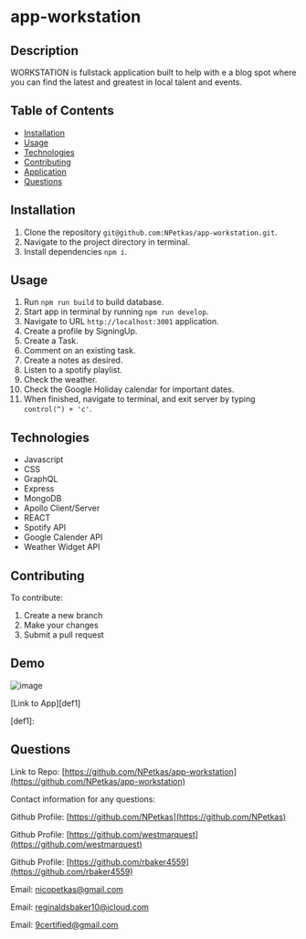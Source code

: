 # app-workstation

## Description

  WORKSTATION is fullstack application built to help with e a blog spot where you can find the latest and greatest in local talent and events.


## Table of Contents

- [Installation](#installation)
- [Usage](#usage)
- [Technologies](#technologies)
- [Contributing](#contributing)
- [Application](#demo)
- [Questions](#questions)



## Installation

1. Clone the repository `git@github.com:NPetkas/app-workstation.git`.
2. Navigate to the project directory in terminal.
3. Install dependencies `npm i`.



## Usage

1. Run `npm run build` to build database.
2. Start app in terminal by running `npm run develop`.
3. Navigate to URL `http://localhost:3001` application.
4. Create a profile by SigningUp.
5. Create a Task.
6. Comment on an existing task.
7. Create a notes as desired.
8. Listen to a spotify playlist.
9. Check the weather.
10. Check the Google Holiday calendar for important dates.
11. When finished, navigate to terminal, and exit server by typing `control(^) + 'c'`.



## Technologies

- Javascript
- CSS
- GraphQL
- Express
- MongoDB
- Apollo Client/Server
- REACT
- Spotify API
- Google Calender API
- Weather Widget API



## Contributing

To contribute:

1. Create a new branch
2. Make your changes
3. Submit a pull request



## Demo


![image]()

[Link to App][def1]

[def1]: 




## Questions

Link to Repo: [https://github.com/NPetkas/app-workstation](https://github.com/NPetkas/app-workstation)


Contact information for any questions:

Github Profile: [https://github.com/NPetkas](https://github.com/NPetkas)

Github Profile: [https://github.com/westmarquest](https://github.com/westmarquest) 

Github Profile: [https://github.com/rbaker4559](https://github.com/rbaker4559)


Email: [nicopetkas@gmail.com](nicopetkas@gmail.com)

Email: [reginaldsbaker10@icloud.com](reginaldsbaker10@icloud.com)

Email: [9certified@gmail.com](9certified@gmail.com)
       
